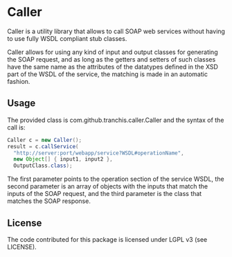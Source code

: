 # Caller

Caller is a utility library that allows to call SOAP web services without having to use fully WSDL compliant stub classes.

Caller allows for using any kind of input and output classes for generating the SOAP request, and as long as the getters and setters of such classes
have the same name as the attributes of the datatypes defined in the XSD part of the WSDL of the service, the matching is made in an automatic fashion.

## Usage

The provided class is com.github.tranchis.caller.Caller and the syntax of the call is:

```java
Caller c = new Caller();
result = c.callService(
  "http://server:port/webapp/service?WSDL#operationName",
  new Object[] { input1, input2 },
  OutputClass.class);
```

The first parameter points to the operation section of the service WSDL, the second parameter is an array of objects with the inputs that match
the inputs of the SOAP request, and the third parameter is the class that matches the SOAP response.

## License

The code contributed for this package is licensed under LGPL v3 (see LICENSE).
